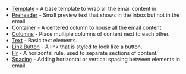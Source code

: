 * [Template](email-code/template) - A base template to wrap all the email content in.
* [Preheader](email-code/preheader) - Small preview text that shows in the inbox but not in the email.
* [Container](email-code/container) - A centered column to house all the email content.
* [Columns](email-code/columns) - Place multiple columns of content next to each other.
* [Text](email-code/text) - Basic text elements.
* [Link Button](email-code/link-button) - A link that is styled to look like a button.
* [Hr](email-code/hr) - A horizontal rule, used to separate sections of content.
* [Spacing](email-code/spacing) - Adding horizontal or vertical spacing between elements in email.
